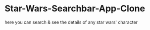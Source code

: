 # Star-Wars-Searchbar-App-Clone
here you can search &amp; see the details of any star wars'  character
